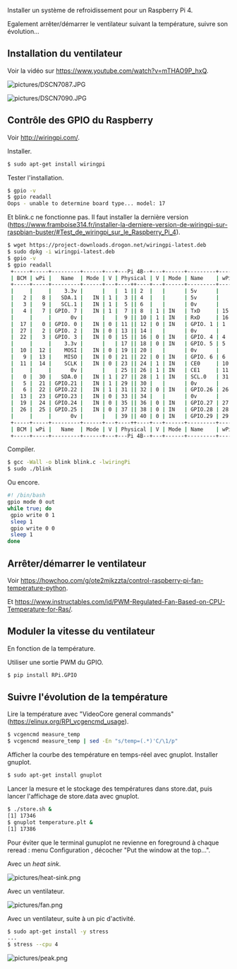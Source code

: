 
Installer un système de refroidissement pour un Raspberry Pi 4.

Egalement arrêter/démarrer le ventilateur suivant la température, suivre son évolution...

## Installation du ventilateur

Voir la vidéo sur https://www.youtube.com/watch?v=mTHAO9P_hxQ.

![pictures/DSCN7087.JPG](https://github.com/j-fremont/rpi-cooling/blob/master/pictures/DSCN7087.JPG)

![pictures/DSCN7090.JPG](https://github.com/j-fremont/rpi-cooling/blob/master/pictures/DSCN7090.JPG)

## Contrôle des GPIO du Raspberry

Voir http://wiringpi.com/.

Installer.

```bash
$ sudo apt-get install wiringpi
```

Tester l'installation.

```bash
$ gpio -v
$ gpio readall
Oops - unable to determine board type... model: 17
```

Et blink.c ne fonctionne pas. Il faut installer la dernière version (https://www.framboise314.fr/installer-la-derniere-version-de-wiringpi-sur-raspbian-buster/#Test_de_wiringpi_sur_le_Raspberry_Pi_4).

```bash
$ wget https://project-downloads.drogon.net/wiringpi-latest.deb
$ sudo dpkg -i wiringpi-latest.deb
$ gpio -v
$ gpio readall
 +-----+-----+---------+------+---+---Pi 4B--+---+------+---------+-----+-----+
 | BCM | wPi |   Name  | Mode | V | Physical | V | Mode | Name    | wPi | BCM |
 +-----+-----+---------+------+---+----++----+---+------+---------+-----+-----+
 |     |     |    3.3v |      |   |  1 || 2  |   |      | 5v      |     |     |
 |   2 |   8 |   SDA.1 |   IN | 1 |  3 || 4  |   |      | 5v      |     |     |
 |   3 |   9 |   SCL.1 |   IN | 1 |  5 || 6  |   |      | 0v      |     |     |
 |   4 |   7 | GPIO. 7 |   IN | 1 |  7 || 8  | 1 | IN   | TxD     | 15  | 14  |
 |     |     |      0v |      |   |  9 || 10 | 1 | IN   | RxD     | 16  | 15  |
 |  17 |   0 | GPIO. 0 |   IN | 0 | 11 || 12 | 0 | IN   | GPIO. 1 | 1   | 18  |
 |  27 |   2 | GPIO. 2 |   IN | 0 | 13 || 14 |   |      | 0v      |     |     |
 |  22 |   3 | GPIO. 3 |   IN | 0 | 15 || 16 | 0 | IN   | GPIO. 4 | 4   | 23  |
 |     |     |    3.3v |      |   | 17 || 18 | 0 | IN   | GPIO. 5 | 5   | 24  |
 |  10 |  12 |    MOSI |   IN | 0 | 19 || 20 |   |      | 0v      |     |     |
 |   9 |  13 |    MISO |   IN | 0 | 21 || 22 | 0 | IN   | GPIO. 6 | 6   | 25  |
 |  11 |  14 |    SCLK |   IN | 0 | 23 || 24 | 1 | IN   | CE0     | 10  | 8   |
 |     |     |      0v |      |   | 25 || 26 | 1 | IN   | CE1     | 11  | 7   |
 |   0 |  30 |   SDA.0 |   IN | 1 | 27 || 28 | 1 | IN   | SCL.0   | 31  | 1   |
 |   5 |  21 | GPIO.21 |   IN | 1 | 29 || 30 |   |      | 0v      |     |     |
 |   6 |  22 | GPIO.22 |   IN | 1 | 31 || 32 | 0 | IN   | GPIO.26 | 26  | 12  |
 |  13 |  23 | GPIO.23 |   IN | 0 | 33 || 34 |   |      | 0v      |     |     |
 |  19 |  24 | GPIO.24 |   IN | 0 | 35 || 36 | 0 | IN   | GPIO.27 | 27  | 16  |
 |  26 |  25 | GPIO.25 |   IN | 0 | 37 || 38 | 0 | IN   | GPIO.28 | 28  | 20  |
 |     |     |      0v |      |   | 39 || 40 | 0 | IN   | GPIO.29 | 29  | 21  |
 +-----+-----+---------+------+---+----++----+---+------+---------+-----+-----+
 | BCM | wPi |   Name  | Mode | V | Physical | V | Mode | Name    | wPi | BCM |
 +-----+-----+---------+------+---+---Pi 4B--+---+------+---------+-----+-----+
```

Compiler.

```bash
$ gcc -Wall -o blink blink.c -lwiringPi
$ sudo ./blink
```

Ou encore.

```bash
#! /bin/bash
gpio mode 0 out 
while true; do 
 gpio write 0 1
 sleep 1
 gpio write 0 0
 sleep 1
done
```

## Arrêter/démarrer le ventilateur

Voir https://howchoo.com/g/ote2mjkzzta/control-raspberry-pi-fan-temperature-python.

Et https://www.instructables.com/id/PWM-Regulated-Fan-Based-on-CPU-Temperature-for-Ras/.


## Moduler la vitesse du ventilateur

En fonction de la température.

Utiliser une sortie PWM du GPIO.

```bash
$ pip install RPi.GPIO
```

## Suivre l'évolution de la température

Lire la température avec "VideoCore general commands" (https://elinux.org/RPI_vcgencmd_usage).

```bash
$ vcgencmd measure_temp
$ vcgencmd measure_temp | sed -En "s/temp=(.*)'C/\1/p"
```

Afficher la courbe des température en temps-réel avec gnuplot. Installer gnuplot.

```bash
$ sudo apt-get install gnuplot
```

Lancer la mesure et le stockage des températures dans store.dat, puis lancer l'affichage de store.data avec gnuplot.

```bash
$ ./store.sh &
[1] 17346
$ gnuplot temperature.plt &
[1] 17386
```

Pour éviter que le terminal gunuplot ne revienne en foreground à chaque reread : menu Configuration , décocher "Put the window at the top...".

Avec un *heat sink*.

![pictures/heat-sink.png](https://github.com/j-fremont/rpi-cooling/blob/master/pictures/heat-sink.png)

Avec un ventilateur.

![pictures/fan.png](https://github.com/j-fremont/rpi-cooling/blob/master/pictures/fan.png)

Avec un ventilateur, suite à un pic d'activité.

```bash
$ sudo apt-get install -y stress
...
$ stress --cpu 4
```

![pictures/peak.png](https://github.com/j-fremont/rpi-cooling/blob/master/pictures/peak.png)
